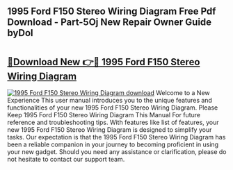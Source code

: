## 1995 Ford F150 Stereo Wiring Diagram Free Pdf Download - Part-5Oj New Repair Owner Guide byDol

# <h2><a href="http://dfmot2a.blite.top/?on=1995+Ford+F150+Stereo+Wiring+Diagram">🔗Download New 👉🔴 1995 Ford F150 Stereo Wiring Diagram</a></h2>

[![1995 Ford F150 Stereo Wiring Diagram download](https://i.imgur.com/lujVjoI.png)](http://dfmot2a.blite.top/?on=1995+Ford+F150+Stereo+Wiring+Diagram)
Welcome to a New Experience This user manual introduces you to the unique features and functionalities of your new 1995 Ford F150 Stereo Wiring Diagram. Please Keep 1995 Ford F150 Stereo Wiring Diagram This Manual For future reference and troubleshooting tips. With features like list of features, your new 1995 Ford F150 Stereo Wiring Diagram is designed to simplify your tasks. Our expectation is that the 1995 Ford F150 Stereo Wiring Diagram has been a reliable companion in your journey to becoming proficient in using your new gadget. Should you need any assistance or clarification, please do not hesitate to contact our support team.
